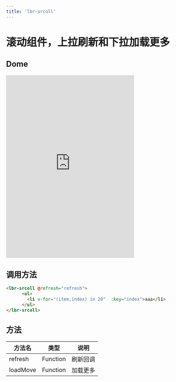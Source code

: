 ```yaml
---
title: 'lbr-srcoll'
---
```

# 滚动组件，上拉刷新和下拉加载更多

## Dome
<iframe src="https://903529487.github.io/lbr-vue/dist/#/srcoll" width="350" height="500" frameborder="no"></iframe>

## 调用方法
```html
<lbr-srcoll @refresh="refresh">
      <ul>
        <li v-for="(item,index) in 20"  :key="index">aaa</li>
      </ul>
</lbr-srcoll>

```


## 方法
| 方法名     | 类型   |  说明     |
| -------- | ------ | -------- |
| refresh    | Function | 刷新回调 |
| loadMove    | Function | 加载更多 |

